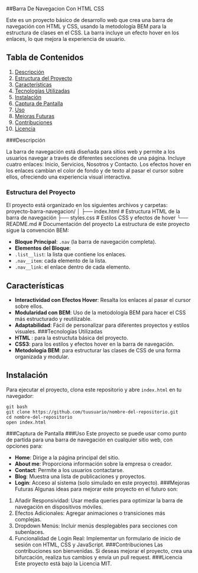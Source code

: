 ##Barra De Navegacion Con HTML CSS
<p>
Este es un proyecto básico de desarrollo web que crea una barra de navegación con HTML y CSS, usando la metodología BEM para la estructura de clases en el CSS. La barra incluye un efecto hover en los enlaces, lo que mejora la experiencia de usuario.
</p>

## Tabla de Contenidos
1. [Descripción](#descripción)
2. [Estructura del Proyecto](#estructura-del-proyecto)
3. [Características](#características)
4. [Tecnologías Utilizadas](#tecnologías-utilizadas)
5. [Instalación](#instalación)
6. [Captura de Pantalla](#captura-de-pantalla)
7. [Uso](#uso)
8. [Mejoras Futuras](#mejoras-futuras)
9. [Contribuciones](#contribuciones)
10. [Licencia](#licencia)

###Descripción
<p>
La barra de navegación está diseñada para sitios web y permite a los usuarios navegar a través de diferentes secciones de una página. Incluye cuatro enlaces: Inicio, Servicios, Nosotros y Contacto. Los efectos hover en los enlaces cambian el color de fondo y de texto al pasar el cursor sobre ellos, ofreciendo una experiencia visual interactiva.
</p>


### Estructura del Proyecto
El proyecto está organizado en los siguientes archivos y carpetas:
proyecto-barra-navegacion/ │ ├── index.html # Estructura HTML de la barra de navegación ├── styles.css # Estilos CSS y efectos de hover └── README.md # Documentación del proyecto
La estructura de este proyecto sigue la convención BEM:

- **Bloque Principal**: `.nav` (la barra de navegación completa).
- **Elementos del Bloque**:
- `.list__list`: la lista que contiene los enlaces.
- `.nav__item`: cada elemento de la lista.
- `.nav__link`: el enlace dentro de cada elemento.
## Características
- **Interactividad con Efectos Hover**: Resalta los enlaces al pasar el cursor sobre ellos.
- **Modularidad con BEM**: Uso de la metodología BEM para hacer el CSS más estructurado y reutilizable.
- **Adaptabilidad**: Fácil de personalizar para diferentes proyectos y estilos visuales.
###Tecnologías Utilizadas
- **HTML** : para la estructuta básica del proyecto.
- **CSS3**: para los estilos y efectos hover en la barra de navegación.
- **Metodología BEM**: para estructurar las clases de CSS de una forma organizada y modular.
## Instalación
Para ejecutar el proyecto, clona este repositorio y abre `index.html` en tu navegador:

```
git bash
git clone https://github.com/tuusuario/nombre-del-repositorio.git
cd nombre-del-repositorio
open index.html
```



###Captura de Pantalla
###Uso
Este proyecto se puede usar como punto de partida para una barra de navegación en cualquier sitio web, con opciones para:
- **Home**: Dirige a la página principal del sitio.
- **About me**: Proporciona información sobre la empresa o creador.
- **Contact**: Permite a los usuarios contactarse.
- **Blog**: Muestra una lista de publicaciones y proyectos.
- **Login**: Acceso al sistema (solo simulado en este proyecto).
###Mejoras Futuras
Algunas ideas para mejorar este proyecto en el futuro son:
1. Añadir Responsividad: Usar media queries para optimizar la barra de navegación en dispositivos móviles.
2. Efectos Adicionales: Agregar animaciones o transiciones más complejas.
3. Dropdown Menús: Incluir menús desplegables para secciones con subenlaces.
4. Funcionalidad de Login Real: Implementar un formulario de inicio de sesión con HTML, CSS y JavaScript.
###Contribuciones
Las contribuciones son bienvenidas. Si deseas mejorar el proyecto, crea una bifurcación, realiza tus cambios y envía un pull request.
###Licencia
Este proyecto está bajo la Licencia MIT.
